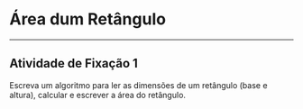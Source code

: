 # Área dum Retângulo  

---

## Atividade de Fixação 1  

Escreva um algoritmo para ler as dimensões de um retângulo (base e altura), calcular e escrever a área do retângulo.  
